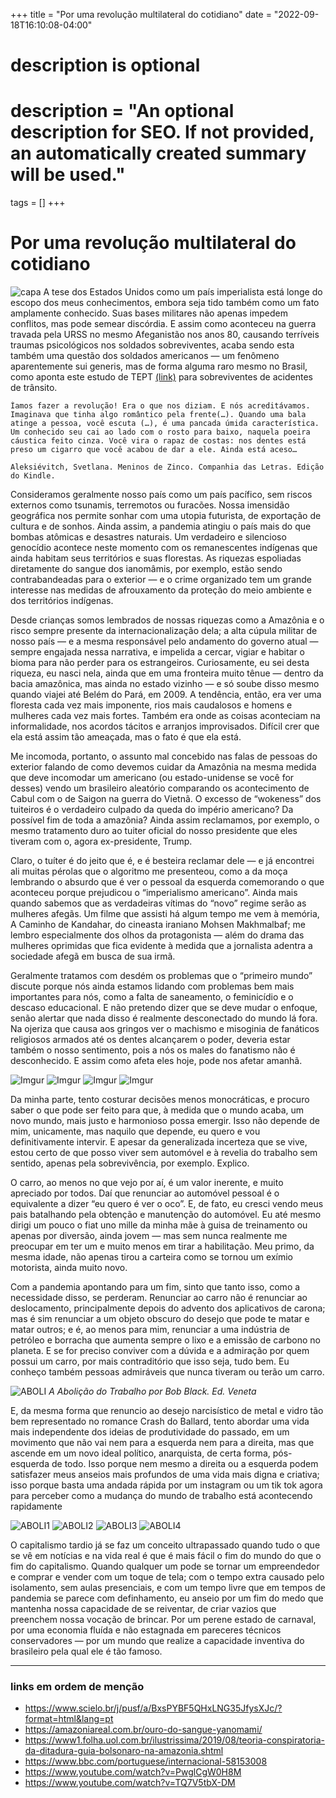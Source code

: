 +++
title = "Por uma revolução multilateral do cotidiano"
date = "2022-09-18T16:10:08-04:00"

#
# description is optional
#
# description = "An optional description for SEO. If not provided, an automatically created summary will be used."

tags = []
+++
# Por uma revolução multilateral do cotidiano
![capa](https://i.postimg.cc/fW3NNWSP/1-suf-PWq-Gh-Pb1h34wudu-Lm-HQ.jpg)
A tese dos Estados Unidos como um país imperialista está longe do escopo dos meus conhecimentos, embora seja tido também como um fato amplamente conhecido. Suas bases militares não apenas impedem conflitos, mas pode semear discórdia. E assim como aconteceu na guerra travada pela URSS no mesmo Afeganistão nos anos 80, causando terríveis traumas psicológicos nos soldados sobreviventes, acaba sendo esta também uma questão dos soldados americanos — um fenômeno aparentemente sui generis, mas de forma alguma raro mesmo no Brasil, como aponta este estudo de TEPT [(link)](https://www.scielo.br/j/pusf/a/BxsPYBF5QHxLNG35JfysXJc/?format=html&lang=pt) para sobreviventes de acidentes de trânsito.

    Íamos fazer a revolução! Era o que nos diziam. E nós acreditávamos. Imaginava que tinha algo romântico pela frente(…). Quando uma bala atinge a pessoa, você escuta (…), é uma pancada úmida característica. Um conhecido seu cai ao lado com o rosto para baixo, naquela poeira cáustica feito cinza. Você vira o rapaz de costas: nos dentes está preso um cigarro que você acabou de dar a ele. Ainda está aceso…

    Aleksiévitch, Svetlana. Meninos de Zinco. Companhia das Letras. Edição do Kindle.

Consideramos geralmente nosso país como um país pacífico, sem riscos externos como tsunamis, terremotos ou furacões. Nossa imensidão geográfica nos permite sonhar com uma utopia futurista, de exportação de cultura e de sonhos. Ainda assim, a pandemia atingiu o país mais do que bombas atômicas e desastres naturais. Um verdadeiro e silencioso genocídio acontece neste momento com os remanescentes indígenas que ainda habitam seus territórios e suas florestas. As riquezas espoliadas diretamente do sangue dos ianomâmis, por exemplo, estão sendo contrabandeadas para o exterior — e o crime organizado tem um grande interesse nas medidas de afrouxamento da proteção do meio ambiente e dos territórios indígenas.

Desde crianças somos lembrados de nossas riquezas como a Amazônia e o risco sempre presente da internacionalização dela; a alta cúpula militar de nosso país — e a mesma responsável pelo andamento do governo atual — sempre engajada nessa narrativa, e impelida a cercar, vigiar e habitar o bioma para não perder para os estrangeiros. Curiosamente, eu sei desta riqueza, eu nasci nela, ainda que em uma fronteira muito tênue — dentro da bacia amazônica, mas ainda no estado vizinho — e só soube disso mesmo quando viajei até Belém do Pará, em 2009. A tendência, então, era ver uma floresta cada vez mais imponente, rios mais caudalosos e homens e mulheres cada vez mais fortes. Também era onde as coisas aconteciam na informalidade, nos acordos tácitos e arranjos improvisados. Difícil crer que ela está assim tão ameaçada, mas o fato é que ela está.

Me incomoda, portanto, o assunto mal concebido nas falas de pessoas do exterior falando de como devemos cuidar da Amazônia na mesma medida que deve incomodar um americano (ou estado-unidense se você for desses) vendo um brasileiro aleatório comparando os acontecimento de Cabul com o de Saigon na guerra do Vietnã. O excesso de “wokeness” dos tuiteiros é o verdadeiro culpado da queda do império americano? Da possível fim de toda a amazônia? Ainda assim reclamamos, por exemplo, o mesmo tratamento duro ao tuiter oficial do nosso presidente que eles tiveram com o, agora ex-presidente, Trump.

Claro, o tuíter é do jeito que é, e é besteira reclamar dele — e já encontrei ali muitas pérolas que o algoritmo me presenteou, como a da moça lembrando o absurdo que é ver o pessoal da esquerda comemorando o que aconteceu porque prejudicou o “imperialismo americano”. Ainda mais quando sabemos que as verdadeiras vítimas do “novo” regime serão as mulheres afegãs. Um filme que assisti há algum tempo me vem à memória, A Caminho de Kandahar, do cineasta iraniano Mohsen Makhmalbaf; me lembro especialmente dos olhos da protagonista — além do drama das mulheres oprimidas que fica evidente à medida que a jornalista adentra a sociedade afegã em busca de sua irmã.

Geralmente tratamos com desdém os problemas que o “primeiro mundo” discute porque nós ainda estamos lidando com problemas bem mais importantes para nós, como a falta de saneamento, o feminicídio e o descaso educacional. E não pretendo dizer que se deve mudar o enfoque, senão alertar que nada disso é realmente desconectado do mundo lá fora. Na ojeriza que causa aos gringos ver o machismo e misoginia de fanáticos religiosos armados até os dentes alcançarem o poder, deveria estar também o nosso sentimento, pois a nós os males do fanatismo não é desconhecido. E assim como afeta eles hoje, pode nos afetar amanhã.

![Imgur](https://i.postimg.cc/vZbkcGDb/1.jpg)
![Imgur](https://i.postimg.cc/7Z9czjT7/2.jpg)
![Imgur](https://i.postimg.cc/tggcNDhc/3.jpg)
![Imgur](https://i.postimg.cc/zfPctW7G/4.jpg)

Da minha parte, tento costurar decisões menos monocráticas, e procuro saber o que pode ser feito para que, à medida que o mundo acaba, um novo mundo, mais justo e harmonioso possa emergir. Isso não depende de mim, unicamente, mas naquilo que depende, eu quero e vou definitivamente intervir. E apesar da generalizada incerteza que se vive, estou certo de que posso viver sem automóvel e à revelia do trabalho sem sentido, apenas pela sobrevivência, por exemplo. Explico.

O carro, ao menos no que vejo por aí, é um valor inerente, e muito apreciado por todos. Daí que renunciar ao automóvel pessoal é o equivalente a dizer “eu quero é ver o oco”. E, de fato, eu cresci vendo meus pais batalhando pela obtenção e manutenção do automóvel. Eu até mesmo dirigi um pouco o fiat uno mille da minha mãe à guisa de treinamento ou apenas por diversão, ainda jovem — mas sem nunca realmente me preocupar em ter um e muito menos em tirar a habilitação. Meu primo, da mesma idade, não apenas tirou a carteira como se tornou um exímio motorista, ainda muito novo.

Com a pandemia apontando para um fim, sinto que tanto isso, como a necessidade disso, se perderam. Renunciar ao carro não é renunciar ao deslocamento, principalmente depois do advento dos aplicativos de carona; mas é sim renunciar a um objeto obscuro do desejo que pode te matar e matar outros; e é, ao menos para mim, renunciar a uma indústria de petróleo e borracha que aumenta sempre o lixo e a emissão de carbono no planeta. E se for preciso conviver com a dúvida e a admiração por quem possui um carro, por mais contraditório que isso seja, tudo bem. Eu conheço também pessoas admiráveis que nunca tiveram ou terão um carro.

![ABOLI](https://i.postimg.cc/NM9PWMC7/aboli.jpg)
*A Abolição do Trabalho por Bob Black. Ed. Veneta*

E, da mesma forma que renuncio ao desejo narcisístico de metal e vidro tão bem representado no romance Crash do Ballard, tento abordar uma vida mais independente dos ideias de produtividade do passado, em um movimento que não vai nem para a esquerda nem para a direita, mas que ascende em um novo ideal político, anarquista, de certa forma, pós-esquerda de todo. Isso porque nem mesmo a direita ou a esquerda podem satisfazer meus anseios mais profundos de uma vida mais digna e criativa; isso porque basta uma andada rápida por um instagram ou um tik tok agora para perceber como a mudança do mundo de trabalho está acontecendo rapidamente

![ABOLI1](https://i.postimg.cc/ydMrBHwq/aboli1.jpg)
![ABOLI2](https://i.postimg.cc/PJ1V57jC/aboli2.jpg)
![ABOLI3](https://i.postimg.cc/9X9nbD7c/aboli3.jpg)
![ABOLI4](https://i.postimg.cc/9FjNncdZ/aboli4.jpg)

O capitalismo tardio já se faz um conceito ultrapassado quando tudo o que se vê em notícias e na vida real é que é mais fácil o fim do mundo do que o fim do capitalismo. Quando qualquer um pode se tornar um empreendedor e comprar e vender com um toque de tela; com o tempo extra causado pelo isolamento, sem aulas presenciais, e com um tempo livre que em tempos de pandemia se parece com definhamento, eu anseio por um fim do medo que mantenha nossa capacidade de se reiventar, de criar vazios que preenchem nossa vocação de brincar. Por um perene estado de carnaval, por uma economia fluída e não estagnada em pareceres técnicos conservadores — por um mundo que realize a capacidade inventiva do brasileiro pela qual ele é tão famoso.

---
### links em ordem de menção

- https://www.scielo.br/j/pusf/a/BxsPYBF5QHxLNG35JfysXJc/?format=html&lang=pt 
- https://amazoniareal.com.br/ouro-do-sangue-yanomami/
- https://www1.folha.uol.com.br/ilustrissima/2019/08/teoria-conspiratoria-da-ditadura-guia-bolsonaro-na-amazonia.shtml
- https://www.bbc.com/portuguese/internacional-58153008
- https://www.youtube.com/watch?v=PwglCgW0H8M
- https://www.youtube.com/watch?v=TQ7V5tbX-DM
